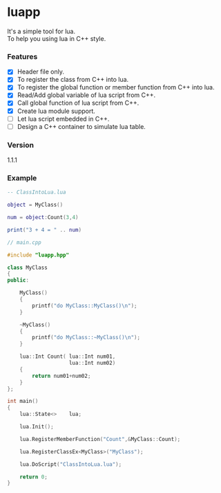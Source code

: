 # luapp
It's a simple tool for lua.  
To help you using lua in C++ style.

### Features
- [x] Header file only.
- [x] To register the class from C++ into lua.
- [x] To register the global function or member function from C++ into lua.
- [x] Read/Add global variable of lua script from C++.
- [x] Call global function of lua script from C++.
- [x] Create lua module support.
- [ ] Let lua script embedded in C++.
- [ ] Design a C++ container to simulate lua table.

### Version
1.1.1

### Example

```lua
-- ClassIntoLua.lua

object = MyClass()

num = object:Count(3,4)

print("3 + 4 = " .. num)
```

```c++
// main.cpp

#include "luapp.hpp"

class MyClass
{
public:

	MyClass()
	{
		printf("do MyClass::MyClass()\n");
	}

	~MyClass()
	{
		printf("do MyClass::~MyClass()\n");
	}

	lua::Int Count( lua::Int num01,
	                lua::Int num02)
	{
		return num01+num02;
	}
};

int main()
{
	lua::State<>    lua;

	lua.Init();

	lua.RegisterMemberFunction("Count",&MyClass::Count);

	lua.RegisterClassEx<MyClass>("MyClass");

	lua.DoScript("ClassIntoLua.lua");

	return 0;
}
```
